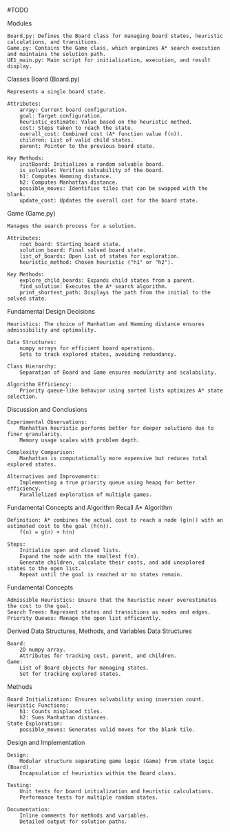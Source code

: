#TODO 





Modules

    Board.py: Defines the Board class for managing board states, heuristic calculations, and transitions.
    Game.py: Contains the Game class, which organizes A* search execution and maintains the solution path.
    UE1_main.py: Main script for initialization, execution, and result display.

Classes
Board (Board.py)

    Represents a single board state.

    Attributes:
        array: Current board configuration.
        goal: Target configuration.
        heuristic_estimate: Value based on the heuristic method.
        cost: Steps taken to reach the state.
        overall_cost: Combined cost (A* function value f(n)).
        children: List of valid child states.
        parent: Pointer to the previous board state.

    Key Methods:
        initBoard: Initializes a random solvable board.
        is_solvable: Verifies solvability of the board.
        h1: Computes Hamming distance.
        h2: Computes Manhattan distance.
        possible_moves: Identifies tiles that can be swapped with the blank.
        update_cost: Updates the overall cost for the board state.

Game (Game.py)

    Manages the search process for a solution.

    Attributes:
        root_board: Starting board state.
        solution_board: Final solved board state.
        list_of_boards: Open list of states for exploration.
        heuristic_method: Chosen heuristic ("h1" or "h2").

    Key Methods:
        explore_child_boards: Expands child states from a parent.
        find_solution: Executes the A* search algorithm.
        print_shortest_path: Displays the path from the initial to the solved state.

Fundamental Design Decisions

    Heuristics: The choice of Manhattan and Hamming distance ensures admissibility and optimality.

    Data Structures: 
        numpy arrays for efficient board operations.
        Sets to track explored states, avoiding redundancy.

    Class Hierarchy:
        Separation of Board and Game ensures modularity and scalability.

    Algorithm Efficiency:
        Priority queue-like behavior using sorted lists optimizes A* state selection.

Discussion and Conclusions

    Experimental Observations:
        Manhattan heuristic performs better for deeper solutions due to finer granularity.
        Memory usage scales with problem depth.

    Complexity Comparison:
        Manhattan is computationally more expensive but reduces total explored states.

    Alternatives and Improvements:
        Implementing a true priority queue using heapq for better efficiency.
        Parallelized exploration of multiple games.

Fundamental Concepts and Algorithm Recall A* Algorithm

    Definition: A* combines the actual cost to reach a node (g(n)) with an estimated cost to the goal (h(n)).
        f(n) = g(n) + h(n)

    Steps:
        Initialize open and closed lists.
        Expand the node with the smallest f(n).
        Generate children, calculate their costs, and add unexplored states to the open list.
        Repeat until the goal is reached or no states remain.

Fundamental Concepts

    Admissible Heuristics: Ensure that the heuristic never overestimates the cost to the goal.
    Search Trees: Represent states and transitions as nodes and edges.
    Priority Queues: Manage the open list efficiently.

Derived Data Structures, Methods, and Variables
Data Structures

    Board:
        2D numpy array.
        Attributes for tracking cost, parent, and children.
    Game:
        List of Board objects for managing states.
        Set for tracking explored states.

Methods

    Board Initialization: Ensures solvability using inversion count.
    Heuristic Functions:
        h1: Counts misplaced tiles.
        h2: Sums Manhattan distances.
    State Exploration:
        possible_moves: Generates valid moves for the blank tile.

Design and Implementation

    Design:
        Modular structure separating game logic (Game) from state logic (Board).
        Encapsulation of heuristics within the Board class.

    Testing:
        Unit tests for board initialization and heuristic calculations.
        Performance tests for multiple random states.

    Documentation:
        Inline comments for methods and variables.
        Detailed output for solution paths.
